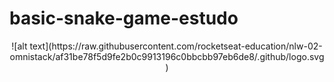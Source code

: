 # basic-snake-game-estudo
<div align="center">![alt text](https://raw.githubusercontent.com/rocketseat-education/nlw-02-omnistack/af31be78f5d9fe2b0c9913196c0bbcbb97eb6de8/.github/logo.svg)</div>
